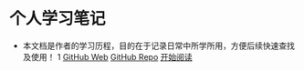 # 个人学习笔记

- 本文档是作者的学习历程，目的在于记录日常中所学所用，方便后续快速查找及使用！
1
[GitHub Web](<https://littlestar2125.github.io/personal_study>)
[GitHub Repo](<https://github.com/littlestar2125/personal_study>)
[开始阅读](README.md)
